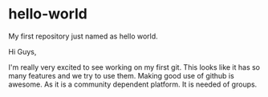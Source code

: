 # hello-world
My first repository just named as hello world.

Hi Guys,

I'm really very excited to see working on my first git. This looks like it has so many features and we try to use them. Making good use of github is awesome. As it is a community dependent platform. It is needed of groups.
